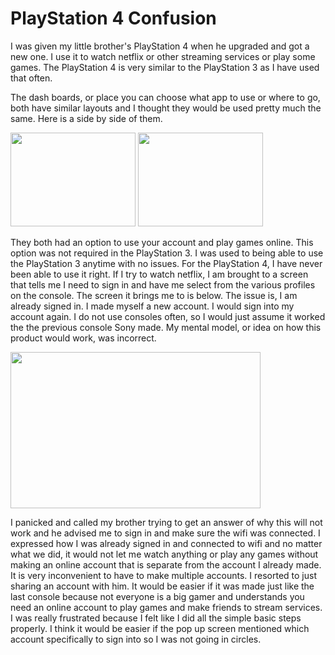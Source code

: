 # PlayStation 4 Confusion
I was given my little brother's PlayStation 4 when he upgraded and got a new one. I use it to watch netflix or other streaming services or play some games. The PlayStation 4 is very similar to the PlayStation 3 as I have used that often. 

The dash boards, or place you can choose what app to use or where to go, both have similar layouts and I thought they would be used pretty much the same. Here is a side by side of them.

<img src="https://i.redd.it/8943l01lprt41.png" width="200" height="150">
<img src="https://techcrunch.com/wp-content/uploads/2015/06/18658057410_0fc33dd6e7_o.jpg" width="200" height="150">

They both had an option to use your account and play games online. This option was not required in the PlayStation 3. I was used to being able to use the PlayStation 3 anytime with no issues. For the PlayStation 4, I have never been able to use it right. If I try to watch netflix, I am brought to a screen that tells me I need to sign in and have me select from the various profiles on the console. The screen it brings me to is below. The issue is, I am already signed in. I made myself a new account. I would sign into my account again. I do not use consoles often, so I would just assume it worked the the previous console Sony made. My mental model, or idea on how this product would work, was incorrect. 

<img src="https://i.ytimg.com/vi/4fZVGRyHHRo/maxresdefault.jpg" width="400" height="250">

I panicked and called my brother trying to get an answer of why this will not work and he advised me to sign in and make sure the wifi was connected. I expressed how I was already signed in and connected to wifi and no matter what we did, it would not let me watch anything or play any games without making an online account that is separate from the account I already made. It is very inconvenient to have to make multiple accounts. I resorted to just sharing an account with him. It would be easier if it was made just like the last console because not everyone is a big gamer and understands you need an online account to play games and make friends to stream services. I was really frustrated because I felt like I did all the simple basic steps properly. I think it would be easier if the pop up screen mentioned which account specifically to sign into so I was not going in circles.

